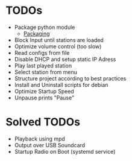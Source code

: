 # TODOs

* Package python module
  * [Packaging](https://jeffknupp.com/blog/2013/08/16/open-sourcing-a-python-project-the-right-way/)
* Block Input until stations are loaded
* Optimize volume control (too slow)
* Read configs from file
* Disable DHCP and setup static IP Adress
* Play last played station
* Select station from menu
* Structure project according to best practices
* Install and Uninstall scripts for debian
* Optimize Startup Speed
* Unpause prints "Pause"

# Solved TODOs
* Playback using mpd
* Output over USB Soundcard
* Startup Radio on Boot (systemd service)